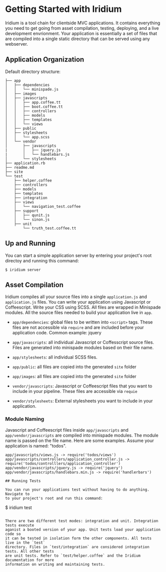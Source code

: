 # Getting Started with Iridium

Iridium is a tool chain for clientside MVC applications. It contains 
everything you need to get going from asset compilation, testing, deploying,
and a live development envrionment. Your application is essentially a
set of files that are compiled into a single static directory that
can be served using any webserver.

## Application Organization

Default directory structure:

```
├── app
│   ├── dependencies
│   │   └── minispade.js
│   ├── images
│   ├── javascripts
│   │   ├── app.coffee.tt
│   │   ├── boot.coffee.tt
│   │   ├── controllers
│   │   ├── models
│   │   ├── templates
│   │   └── views
│   ├── public
│   ├── stylesheets
│   │   └── app.scss
│   └── vendor
│       ├── javascripts
|       │   ├── jquery.js
|       │   └── handlebars.js
│       └── stylesheets
├── application.rb
├── readme.md
├── site
└── test
    ├── helper.coffee
    ├── controllers
    ├── models
    ├── templates
    ├── integration
    ├── views
    │   └── navigation_test.coffee
    ├── support
    │   ├── qunit.js
    │   └── sinon.js
    ├── unit
        └── truth_test.coffee.tt
```

## Up and Running

You can start a simple application server by entering your project's root
directoy and running this command:

```
$ iridium server
```

## Asset Compilation

Iridium compiles all your source files into a single `application.js` and 
`application.js` files. You can write your application using Javascript or
Coffeescript. Write your CSS using SCSS. All files are wrapped in Minispade
modules. All the source files needed to build your application live in `app`.

* `app/dependencies`: global files to be written into `<script>` tags.
  These files are not accessible via `require` and are included before your
  application code. Common example: jquery

* `app/javascripts`: all individual Javascript or Coffesscript 
  source files. Files are generated into minispade modules based on 
  their file name.

* `app/stylesheets`: all individual SCSS files.

* `app/public`: all files are copied into the generated `site` folder

* `app/images`: all files are copied into the generated `site` folder

* `vendor/javascripts`: Javascript or Coffeescript files that you want to include
  in your pipeline. These files are accessible via `requie`

* `vendor/stylesheets`: External stylesheets you want to include in your application.

### Module Naming

Javascript and Coffeescript files inside `app/javascripts` and `app/vendor/javascripts`
are compiled into minispade modules. The module name is passed on the file name. Here
are some examples. Assume your application is named: "todos".

```
app/javascripts/views.js -> require('todos/views')
app/javascripts/controllers/application_controller.js -> require('todos/controlllers/application_controller')
app/vendor/javascripts/jquery.js -> require('jquery')
app/vendor/javascripts/handlebars.min.js -> require('handlerbars')

## Running Tests

You can run your applications test without having to do anything. Navigate to 
to your project's root and run this command:

```
$ iridium test
```

There are two different test modes: integration and unit. Integration tests execute
aganist a booted version of your app. Unit tests load your application code so
it can be tested in isolation form the other components. All tests live in the `test`
directory. Files in `test/integration` are considered integration tests. All other tests
are unit tests. Refer to `test/helper.coffee` and the Iridium documentation for more
information on writing and maintaining tests.
